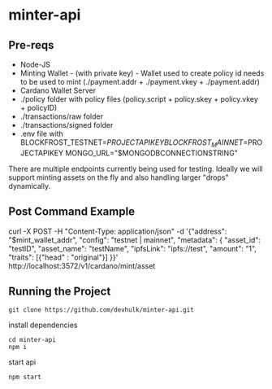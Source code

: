 # minter-api


## Pre-reqs

* Node-JS
* Minting Wallet - (with private key) - Wallet used to create policy id needs to be used to mint (./payment.addr + ./payment.vkey + ./payment.addr)
* Cardano Wallet Server
* ./policy folder with policy files (policy.script + policy.skey + policy.vkey + policyID)
* ./transactions/raw folder
* ./transactions/signed folder 
* .env file with 
BLOCKFROST_TESTNET=$PROJECTAPIKEY
BLOCKFROST_MAINNET=$PROJECTAPIKEY
MONGO_URL="$MONGODBCONNECTIONSTRING"

There are multiple endpoints currently being used for testing. Ideally we will support minting assets on the fly and also handling larger "drops" dynamically.  

## Post Command Example

curl -X POST -H "Content-Type: application/json"     -d '{"address": "$mint_wallet_addr", "config": "testnet | mainnet", "metadata": { "asset_id": "testID", "asset_name": "testName", "ipfsLink": "ipfs://test", "amount": "1", "traits": [{"head" : "original"}] }}' http://localhost:3572/v1/cardano/mint/asset


## Running the Project

```
git clone https://github.com/devhulk/minter-api.git
```

install dependencies

```
cd minter-api
npm i
```

start api

```
npm start
```